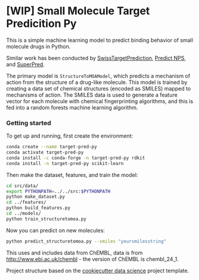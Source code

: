 # [WIP] Small Molecule Target Predicition Py
This is a simple machine learning model to predict binding behavior of small molecule drugs in Python.

Similar work has been conducted by [SwissTargetPrediction](http://www.swisstargetprediction.ch/), [Predict NPS](https://www.predictnps.eu/), and [SuperPred](http://prediction.charite.de/).

The primary model is `StructureToMOAModel`, which predicts a mechanism of action from the structure of a drug-like molecule.
This model is trained by creating a data set of chemical structures (encoded as SMILES) mapped to mechanisms of action. 
The SMILES data is used to generate a feature vector for each molecule with chemical fingerprinting algorithms, and this is fed into a random forests machine learning algorithm.

### Getting started
To get up and running, first create the environment:
```bash
conda create --name target-pred-py
conda activate target-pred-py
conda install -c conda-forge -n target-pred-py rdkit
conda install -n target-pred-py scikit-learn
```
Then make the dataset, features, and train the model:
```bash
cd src/data/
export PYTHONPATH=../../src:$PYTHONPATH
python make_dataset.py 
cd ../features/
python build_features.py
cd ../models/
python train_structuretomoa.py
```
Now you can predict on new molecules:
```bash
python predict_structuretomoa.py --smiles "yoursmilesstring"
```

This uses and includes data from ChEMBL, data is from http://www.ebi.ac.uk/chembl - the version of ChEMBL is
chembl_24_1.

Project structure based on the [cookiecutter data science](https://drivendata.github.io/cookiecutter-data-science/) project template.
